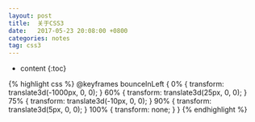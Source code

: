 ```yaml
---
layout: post
title:  关于CSS3
date:   2017-05-23 20:08:00 +0800
categories: notes
tag: css3
---
```


* content
{:toc}


{% highlight css %}
@keyframes bounceInLeft {
  0% {
    transform: translate3d(-1000px, 0, 0);
  }
  60% {
    transform: translate3d(25px, 0, 0);
  }
  75% {
    transform: translate3d(-10px, 0, 0);
  }
  90% {
    transform: translate3d(5px, 0, 0);
  }
  100% {
    transform: none;
  }
}
{% endhighlight %}